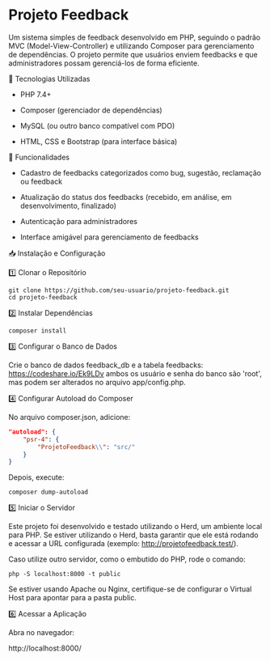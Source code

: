 # Projeto Feedback

Um sistema simples de feedback desenvolvido em PHP, seguindo o padrão MVC (Model-View-Controller) e utilizando Composer para gerenciamento de dependências. O projeto permite que usuários enviem feedbacks e que administradores possam gerenciá-los de forma eficiente.

🚀 Tecnologias Utilizadas

- PHP 7.4+

- Composer (gerenciador de dependências)

- MySQL (ou outro banco compatível com PDO)

- HTML, CSS e Bootstrap (para interface básica)

📌 Funcionalidades

- Cadastro de feedbacks categorizados como bug, sugestão, reclamação ou feedback

- Atualização do status dos feedbacks (recebido, em análise, em desenvolvimento, finalizado)

- Autenticação para administradores

- Interface amigável para gerenciamento de feedbacks

📥 Instalação e Configuração

1️⃣ Clonar o Repositório
```
git clone https://github.com/seu-usuario/projeto-feedback.git
cd projeto-feedback
```
2️⃣ Instalar Dependências
```
composer install
```
3️⃣ Configurar o Banco de Dados

Crie o banco de dados feedback_db e a tabela feedbacks:
https://codeshare.io/Ek9LDv
ambos os usuário e senha do banco são 'root', mas podem ser alterados no arquivo app/config.php.

4️⃣ Configurar Autoload do Composer

No arquivo composer.json, adicione:
```json
"autoload": {
    "psr-4": {
        "ProjetoFeedback\\": "src/"
    }
}
```
Depois, execute:
```
composer dump-autoload
```
5️⃣ Iniciar o Servidor

Este projeto foi desenvolvido e testado utilizando o Herd, um ambiente local para PHP. Se estiver utilizando o Herd, basta garantir que ele está rodando e acessar a URL configurada (exemplo: http://projetofeedback.test/).

Caso utilize outro servidor, como o embutido do PHP, rode o comando:
```
php -S localhost:8000 -t public
```
Se estiver usando Apache ou Nginx, certifique-se de configurar o Virtual Host para apontar para a pasta public.

6️⃣ Acessar a Aplicação

Abra no navegador:

http://localhost:8000/
